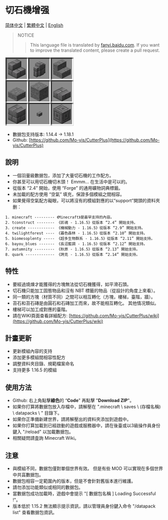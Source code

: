 # 切石機增强

[简体中文](README.md) | [繁體中文](README.cht.md) | [English](README.en.md)

> NOTICE
>> This language file is translated by [fanyi.baidu.com](https://fanyi.baidu.com). If you want to improve the translated content, please create a pull request.

![icon](pack.png)

- 數据包支持版本: 1.14.4 -> 1.18.1
- Github: [https://github.com/Mo-yis/CutterPlus](https://github.com/Mo-yis/CutterPlus)

## 說明

- 一個羽量級數据包，添加了大量切石機的工作配方。
- 你甚至可以用切石機切木頭！ Emmm… 在生活中是可以的。
- 從版本 “2.4” 開始，使用 “Forge” 的通用礦物詞典標籤。
- 未加載的配方使用 “空氣” 填充，保證多個模組之間相容。
- 如果覺得空氣配方礙眼，可以將沒有的模組對應的以“support”開頭的資料夾删：

```
1. minecraft --------- 《Minecraft》是最早支持的內容。
2. tconstruct -------- 《匠魂 - 1.16.5》從版本 “2.4” 開始支持。
3. create ------------ 《機械動力 - 1.16.5》從版本 “2.9” 開始支持。
4. twilightforest ---- 《暮色森林 - 1.16.5》從版本 “2.10” 開始支持。
5. biomesoplenty ----- 《超多生物群系 - 1.16.5》從版本 “2.11” 開始支持。
6. bayou_blues ------- 《長沼藍調 - 1.16.5》從版本 “2.12” 開始支持。
7. autumnity --------- 《秋原 - 1.16.5》從版本 “2.13” 開始支持。
8. quark ------------- 《誇克 - 1.16.5》從版本 “2.14” 開始支持。
```

## 特性

- 要經過燒煉才能獲得的方塊無法從切石機獲得，如平滑石頭。
- 切石機只能加工固態物品和沒有 NBT 標籤的物品（從設計的角度上來看）。
- 同一類的方塊（材質不同）之間可以相互轉化（方塊，樓梯，臺階，牆）。
- 苔石和苔石磚是由圓石和石磚加工而來，故不能相互轉化。 其他情况類似。
- 樓梯可以加工成對應的臺階。
- 請在WIKI頁面查看詳細配方: [https://github.com/Mo-yis/CutterPlus/wiki](https://github.com/Mo-yis/CutterPlus/wiki)

## 計畫更新

- 更新模組內容的支持
- 添加更多模組間相容性配方
- 調整資料夾目錄、規範檔案命名
- 支持更多 1.16.5 的模組

## 使用方法

- Github: 右上角點擊**綠色**的 “**Code**” 再點擊 "**Download ZIP**"。
- 如果你打算將數据包放入存檔中，請解壓在 ".minecraft \\ saves \\ (存檔名稱) \\ datapacks \\ " 目錄下。
- 如果你正準備新建世界，請將解壓出的資料夾添加到遊戲中。
- 如果你打算加載到已經啟動的遊戲或服務器中，請在後臺或以3級操作員身份鍵入 "/reload" 以加載數据包。
- 相關疑問請査詢 Minecraft Wiki。

## 注意

- 與模組不同，數据包僅對單個世界有效。 但是有些 MOD 可以實現在多個世界中共亯數据包。
- 數据包相容一定範圍內的版本，但是不會針對舊版本進行維護。
- 請勿添加功能類似或相同的數据包。
- 當數据包成功加載時，遊戲中會提示 "[ 數据包名稱 ] Loading Successful !"。
- 版本低於 1.15.2 無法顯示提示資訊，請以管理員身份鍵入命令 "/datapack list" 查看數据包資訊。

